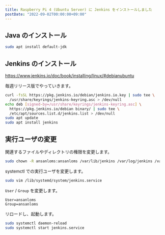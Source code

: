 ```yaml
---
title: Raspberry Pi 4 (Ubuntu Server) に Jenkins をインストールしました
postDate: "2022-09-02T00:00:00+09:00"
---
```


## Java のインストール

```bash
sudo apt install default-jdk
```

## Jenkins のインストール

<https://www.jenkins.io/doc/book/installing/linux/#debianubuntu>

毎週リリース版でやっていきます。

```bash
curl -fsSL https://pkg.jenkins.io/debian/jenkins.io.key | sudo tee \
  /usr/share/keyrings/jenkins-keyring.asc > /dev/null
echo deb [signed-by=/usr/share/keyrings/jenkins-keyring.asc] \
  https://pkg.jenkins.io/debian binary/ | sudo tee \
  /etc/apt/sources.list.d/jenkins.list > /dev/null
sudo apt update
sudo apt install jenkins
```

## 実行ユーザの変更

関連するファイルやディレクトリの権限を変更します。

```bash
sudo chown -R ansanloms:ansanloms /var/lib/jenkins /var/log/jenkins /var/cache/jenkins
```

systemctl での実行ユーザを変更します。

```bash
sudo vim /lib/systemd/system/jenkins.service
```

`User` / `Group` を変更します。

```ini:/lib/systemd/system/jenkins.service
User=ansanloms
Group=ansanloms
```

リロードし、起動します。

```bash
sudo systemctl daemon-reload
sudo systemctl start jenkins.service
```
